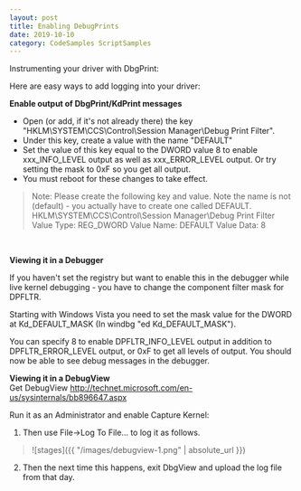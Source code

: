 ```yaml
---
layout: post
title: Enabling DebugPrints
date: 2019-10-10
category: CodeSamples ScriptSamples
---
```


Instrumenting your driver with DbgPrint:

Here are easy ways to add logging into your driver:

**Enable output of DbgPrint/KdPrint messages**

- Open (or add, if it's not already there) the key "HKLM\SYSTEM\CCS\Control\Session Manager\Debug Print Filter". 
- Under this key, create a  value with the name "DEFAULT"  
- Set the value of this key equal to the DWORD value 8 to enable xxx_INFO_LEVEL output as well as xxx_ERROR_LEVEL output.  Or try setting the mask to 0xF so you get all output.  
- You must reboot for these changes to take effect.  
> Note: Please create the following key and value.  Note the name is not (default) - you actually have to create one called DEFAULT.<br>
    HKLM\SYSTEM\CCS\Control\Session Manager\Debug Print Filter
    Value Type: REG_DWORD
    Value Name: DEFAULT 
    Value Data: 8
<br>

**Viewing it in a Debugger**

If you haven't set the registry but want to enable this in the debugger while live kernel debugging - you have to change the component filter mask for DPFLTR. 

Starting with Windows Vista you need to set the mask value for the DWORD at Kd_DEFAULT_MASK 
(In windbg "ed Kd_DEFAULT_MASK").

You can specify 8 to enable DPFLTR_INFO_LEVEL output in addition to DPFLTR_ERROR_LEVEL output, or 0xF to get all levels of output. You should now be able to see debug messages in the debugger.


**Viewing it in a DebugView** <br>
Get DebugView
http://technet.microsoft.com/en-us/sysinternals/bb896647.aspx

 
Run it as an Administrator and enable Capture Kernel:
 
1) Then use File->Log To File... to log it as follows.
> ![stages]({{ "/images/debugview-1.png" | absolute_url }})

2) Then the next time this happens, exit DbgView and upload the log file from that day.


